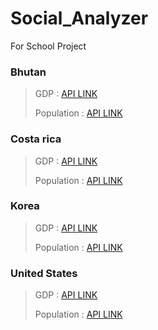 # Social_Analyzer
For School Project

### Bhutan
> GDP : [API LINK](https://api.worldbank.org/v2/country/BTN/indicator/NY.GDP.MKTP.CD?format=json)
> 
> Population : [API LINK](https://api.worldbank.org/v2/country/BTN/indicator/SP.POP.TOTL?format=json)

### Costa rica
> GDP : [API LINK](https://api.worldbank.org/v2/country/CR/indicator/NY.GDP.MKTP.CD?format=json)
> 
> Population : [API LINK](https://api.worldbank.org/v2/country/CR/indicator/SP.POP.TOTL?format=json)

### Korea
> GDP : [API LINK](https://api.worldbank.org/v2/country/KR/indicator/NY.GDP.MKTP.CD?format=json)
> 
> Population : [API LINK](https://api.worldbank.org/v2/country/KR/indicator/SP.POP.TOTL?format=json)

### United States
> GDP : [API LINK](https://api.worldbank.org/v2/country/US/indicator/NY.GDP.MKTP.CD?format=json)
> 
> Population : [API LINK](https://api.worldbank.org/v2/country/US/indicator/SP.POP.TOTL?format=json)
